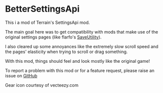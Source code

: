 # BetterSettingsApi

This i a mod of Terrain's SettingsApi mod. 

The main goal here was to get compatibility with mods that make use of the original settings pages (like flarfo's [SaveUtility](https://muck.thunderstore.io/package/flarfo/SaveUtility/ "Thunderstore")).

I also cleared up some annoyances like the extremely slow scroll speed and the pages' elasticity when trying to scroll or drag something.

With this mod, things should feel and look mostly like the original game!

To report a problem with this mod or for a feature request, please raise an issue on [GitHub](https://github.com/oliviersamson/Muck-BetterSettingsApi/issues "GitHub")

Gear icon courtesy of vecteezy.com
